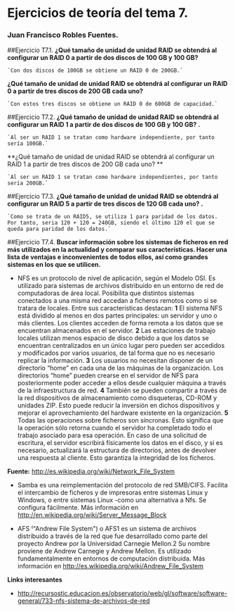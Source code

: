 # Ejercicios de teoría del tema 7.
### Juan Francisco Robles Fuentes. 

##Ejercicio T7.1. 
**¿Qué tamaño de unidad de unidad RAID se obtendrá al configurar un RAID 0 a partir de dos discos de 100 GB y 100 GB?**
	
	`Con dos discos de 100GB se obtiene un RAID 0 de 200GB.`

**¿Qué tamaño de unidad de unidad RAID se obtendrá al configurar un RAID 0 a partir de tres discos de 200 GB cada uno?**
	
	`Con estos tres discos se obtiene un RAID 0 de 600GB de capacidad.`

##Ejercicio T7.2. 
**¿Qué tamaño de unidad de unidad RAID se obtendrá al configurar un RAID 1 a partir de dos discos de 100 GB y 100 GB? .**

	`Al ser un RAID 1 se tratan como hardware independiente, por tanto sería 100GB.`

**¿Qué tamaño de unidad de unidad RAID se obtendrá al configurar un RAID 1 a partir de tres discos de 200 GB cada uno? **

	`Al ser un RAID 1 se tratan como hardware independientes, por tanto sería 200GB.`

##Ejercicio T7.3. 
**¿Qué tamaño de unidad de unidad RAID se obtendrá al configurar un RAID 5 a partir de tres discos de 120 GB cada uno? .**

	`Como se trata de un RAID5, se utiliza 1 para paridad de los datos. Por tanto, seria 120 + 120 = 240GB, siendo el último 120 el que se queda para paridad de los datos.`

##Ejercicio T7.4. 
**Buscar información sobre los sistemas de ficheros en red más utilizados en la actualidad y comparar sus características. Hacer una lista de ventajas e inconvenientes de todos ellos, así como grandes sistemas en los que se utilicen.**

* NFS es un protocolo de nivel de aplicación, según el Modelo OSI. Es utilizado para sistemas de archivos distribuido en un entorno de red de computadoras de área local. Posibilita que distintos sistemas conectados a una misma red accedan a ficheros remotos como si se tratara de locales. Entre sus características destacan: 
**1** El sistema NFS está dividido al menos en dos partes principales: un servidor y uno o más clientes. Los clientes acceden de forma remota a los datos que se encuentran almacenados en el servidor.
**2** Las estaciones de trabajo locales utilizan menos espacio de disco debido a que los datos se encuentran centralizados en un único lugar pero pueden ser accedidos y modificados por varios usuarios, de tal forma que no es necesario replicar la información.
**3** Los usuarios no necesitan disponer de un directorio “home” en cada una de las máquinas de la organización. Los directorios “home” pueden crearse en el servidor de NFS para posteriormente poder acceder a ellos desde cualquier máquina a través de la infraestructura de red.
**4** También se pueden compartir a través de la red dispositivos de almacenamiento como disqueteras, CD-ROM y unidades ZIP. Esto puede reducir la inversión en dichos dispositivos y mejorar el aprovechamiento del hardware existente en la organización.
**5** Todas las operaciones sobre ficheros son síncronas. Esto significa que la operación sólo retorna cuando el servidor ha completado todo el trabajo asociado para esa operación. En caso de una solicitud de escritura, el servidor escribirá físicamente los datos en el disco, y si es necesario, actualizará la estructura de directorios, antes de devolver una respuesta al cliente. Esto garantiza la integridad de los ficheros.

**Fuente:** http://es.wikipedia.org/wiki/Network_File_System

* Samba es una reimplementación del protocolo de red SMB/CIFS. Facilita el intercambio de ficheros y de impresoras entre sistemas Linux y Windows, o entre sistemas Linux -como una alternativa a Nfs. Se configura fácilmente. Más información en http://en.wikipedia.org/wiki/Server_Message_Block

* AFS ⁽"Andrew File System") o AFS1 es un sistema de archivos distribuido a través de la red que fue desarrollado como parte del proyecto Andrew por la Universidad Carnegie Mellon.2 Su nombre proviene de Andrew Carnegie y Andrew Mellon. Es utilizado fundamentalmente en entornos de computación distribuida. Más información en http://es.wikipedia.org/wiki/Andrew_File_System

**Links interesantes**
* http://recursostic.educacion.es/observatorio/web/gl/software/software-general/733-nfs-sistema-de-archivos-de-red
